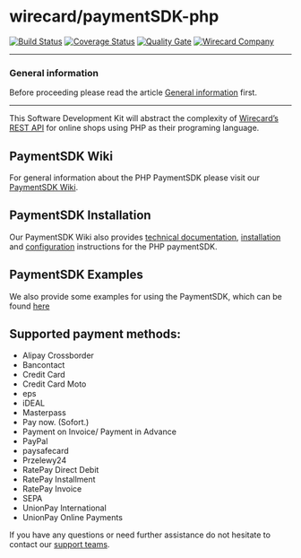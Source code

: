 # wirecard/paymentSDK-php

[![Build Status](https://travis-ci.org/wirecard/paymentSDK-php.svg?branch=master)](https://travis-ci.org/wirecard/paymentSDK-php)
[![Coverage Status](https://coveralls.io/repos/github/wirecard/paymentSDK-php/badge.svg?branch=master)](https://coveralls.io/github/wirecard/paymentSDK-php?branch=master)
[![Quality Gate](https://sonarcloud.io/api/project_badges/measure?project=wirecard-paymentSDK-php&metric=alert_status)](https://sonarcloud.io/api/project_badges/measure?project=wirecard-paymentSDK-php&metric=alert_status)
[![Wirecard Company](https://img.shields.io/badge/Wirecard-Company-blue.svg)](https://www.wirecard.com/)

***
### General information 
Before proceeding please read the article [General information](https://github.com/wirecard/paymentSDK-php/wiki/General-information) first.

***

This Software Development Kit will abstract the complexity of [Wirecard’s REST API](https://document-center.wirecard.com) for online shops using PHP as their programing language.

## PaymentSDK Wiki

For general information about the PHP PaymentSDK please visit our [PaymentSDK Wiki](https://github.com/wirecard/paymentSDK-php/wiki/General-information). 

## PaymentSDK Installation

Our PaymentSDK Wiki also provides [technical documentation](https://wirecard.github.io/paymentSDK-php/docs), [installation](https://github.com/wirecard/paymentSDK-php/wiki/Installation) and [configuration](https://github.com/wirecard/paymentSDK-php/wiki/Configuration) instructions for the PHP paymentSDK.

## PaymentSDK Examples

We also provide some examples for using the PaymentSDK, which can be found [here](https://wirecard.github.io/paymentSDK-php/examples)

## Supported payment methods:

- Alipay Crossborder
- Bancontact
- Credit Card
- Credit Card Moto
- eps
- iDEAL
- Masterpass
- Pay now. (Sofort.)
- Payment on Invoice/ Payment in Advance
- PayPal
- paysafecard
- Przelewy24
- RatePay Direct Debit
- RatePay Installment
- RatePay Invoice
- SEPA
- UnionPay International
- UnionPay Online Payments

If you have any questions or need further assistance do not hesitate to contact our [support teams](mailto:support.at@wirecard.com ).
